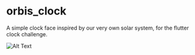 # orbis_clock

A simple clock face inspired by our very own solar system, for the flutter clock challenge.

![Alt Text](https://media.giphy.com/media/WQrYNeoz2Xblxti9pL/giphy.gif)
